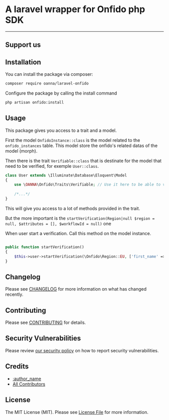 # A laravel wrapper for Onfido php SDK

---
## Support us

## Installation

You can install the package via composer:

```bash
composer require oanna/laravel-onfido
```

Configure the package by calling the install command

```bash
php artisan onfido:install
```

## Usage

This package gives you access to a trait and a model.

First the model `OnfidoInstance::class` is the model related to the `onfido_instances` table.
This model store the onfido's related datas of the model (morph).

Then there is the trait `Verifiable::class` that is destinate for the model that need to be verified, for exemple `User::class`.

```php
class User extends \Illuminate\Database\Eloquent\Model
{
    use \OANNA\Onfido\Traits\Verifiable; // Use it here to be able to verify your model
    
    /*...*/
}
```

This will give you access to a lot of methods provided in the trait.

But the more important is the `startVerification(Region|null $region = null, $attributes = [], $workflowId = null)` one

When user start a verification. Call this method on the model instance.

```php

public function startVerification()
{
    $this->user->startVerification(\Onfido\Region::EU, ['first_name' => 'John', 'last_name' => 'Doe']);
}

```

## Changelog

Please see [CHANGELOG](CHANGELOG.md) for more information on what has changed recently.

## Contributing

Please see [CONTRIBUTING](CONTRIBUTING.md) for details.

## Security Vulnerabilities

Please review [our security policy](../../security/policy) on how to report security vulnerabilities.

## Credits

- [:author_name](https://github.com/:author_username)
- [All Contributors](../../contributors)

## License

The MIT License (MIT). Please see [License File](LICENSE.md) for more information.
